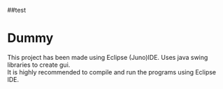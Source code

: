 ##test


Dummy
===
This project has been made using Eclipse (Juno)IDE.
Uses java swing libraries to create gui.  
It is highly recommended to compile and run the programs using Eclipse IDE.
